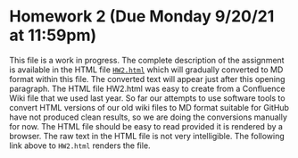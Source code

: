 Homework 2 (Due Monday 9/20/21 at 11:59pm)
==========================================

This file is a work in progress.  The complete description of the assignment is available in the HTML file [`HW2.html`](https://htmlpreview.github.io/?https://github.com/JavaPLT/Assignment-2-Master/blob/main/bHW2.html) which will gradually converted to MD format within this file.  The converted text will appear just after this opening paragraph.  The HTML file HW2.html was easy to create from a Confluence Wiki file that we used last year.  So far our 
attempts to use software tools to convert HTML versions of our old wiki files to MD format suitable for GitHub have not produced clean results, so we are doing the conversions 
manually for now. The HTML file should be easy to read provided it is rendered by a browser.  The raw text in the HTML file is not very intelligible.  The following link above to 
`HW2.html` renders the file.
